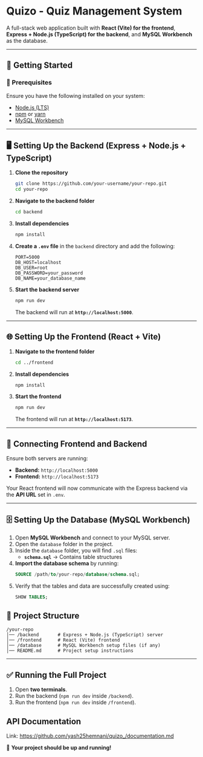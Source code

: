 # **Quizo - Quiz Management System**  

A full-stack web application built with **React (Vite) for the frontend**, **Express + Node.js (TypeScript) for the backend**, and **MySQL Workbench** as the database.

---

## **🚀 Getting Started**  

### **📌 Prerequisites**  
Ensure you have the following installed on your system:  

- [Node.js (LTS)](https://nodejs.org/)  
- [npm](https://www.npmjs.com/) or [yarn](https://yarnpkg.com/)  
- [MySQL Workbench](https://www.mysql.com/products/workbench/)  

---

## **🖥️ Setting Up the Backend (Express + Node.js + TypeScript)**  

1. **Clone the repository**  
   ```bash
   git clone https://github.com/your-username/your-repo.git
   cd your-repo
   ```

2. **Navigate to the backend folder**  
   ```bash
   cd backend
   ```

3. **Install dependencies**  
   ```bash
   npm install
   ```

4. **Create a `.env` file** in the `backend` directory and add the following:  
   ```env
   PORT=5000
   DB_HOST=localhost
   DB_USER=root
   DB_PASSWORD=your_password
   DB_NAME=your_database_name
   ```

5. **Start the backend server**  
   ```bash
   npm run dev
   ```
   The backend will run at **`http://localhost:5000`**.

---

## **🌐 Setting Up the Frontend (React + Vite)**  

1. **Navigate to the frontend folder**  
   ```bash
   cd ../frontend
   ```

2. **Install dependencies**  
   ```bash
   npm install
   ```

3. **Start the frontend**  
   ```bash
   npm run dev
   ```
   The frontend will run at **`http://localhost:5173`**.

---

## **🔌 Connecting Frontend and Backend**  
Ensure both servers are running:  
- **Backend:** `http://localhost:5000`  
- **Frontend:** `http://localhost:5173`  

Your React frontend will now communicate with the Express backend via the **API URL** set in `.env`.

---

## **🗄️ Setting Up the Database (MySQL Workbench)**  

1. Open **MySQL Workbench** and connect to your MySQL server.  
2. Open the `database` folder in the project.  
3. Inside the `database` folder, you will find `.sql` files:  
   - **`schema.sql`** → Contains table structures   
4. **Import the database schema** by running:  
   ```sql
   SOURCE /path/to/your-repo/database/schema.sql;
   ```
5. Verify that the tables and data are successfully created using:  
   ```sql
   SHOW TABLES;
   ```

## **📂 Project Structure**  
```
/your-repo
│── /backend       # Express + Node.js (TypeScript) server
│── /frontend      # React (Vite) frontend
│── /database      # MySQL Workbench setup files (if any)
│── README.md      # Project setup instructions
```

---

## **✅ Running the Full Project**  
1. Open **two terminals**.  
2. Run the backend (`npm run dev` inside `/backend`).  
3. Run the frontend (`npm run dev` inside `/frontend`).  

## **API Documentation**
Link: https://github.com/yash25hemnani/quizo_/documentation.md

🚀 **Your project should be up and running!**
